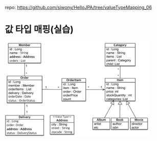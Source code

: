 repo: https://github.com/siwony/HelloJPA/tree/valueTypeMapping_06
# 값 타입 매핑(실습)
<img width=450px src="./img/value-type-mapping.png">